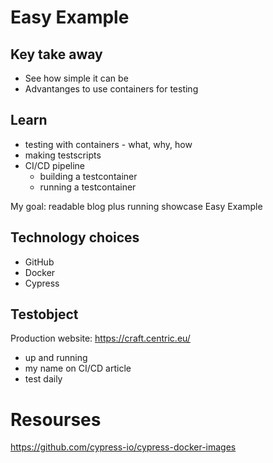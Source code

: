 # Easy Example

## Key take away
- See how simple it can be
- Advantanges to use containers for testing

## Learn
- testing with containers - what, why, how
- making testscripts
- CI/CD pipeline
  -   building a testcontainer
  -   running a testcontainer

My goal: readable blog plus running showcase Easy Example

## Technology choices
- GitHub
- Docker
- Cypress

## Testobject
Production website: https://craft.centric.eu/
- up and running
- my name on CI/CD article
- test daily


# Resourses
https://github.com/cypress-io/cypress-docker-images 
